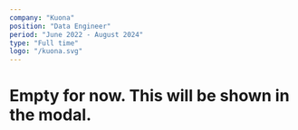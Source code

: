 ```yaml
---
company: "Kuona"
position: "Data Engineer"
period: "June 2022 - August 2024"
type: "Full time"
logo: "/kuona.svg"
---
```


# Empty for now. This will be shown in the modal.
